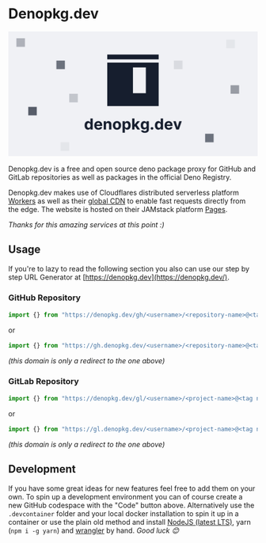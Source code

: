 # Denopkg.dev

![hero image](./hero.png) 

Denopkg.dev is a free and open source deno package
proxy for GitHub and GitLab repositories as well as packages in the official
Deno Registry.

Denopkg.dev makes use of Cloudflares distributed serverless platform
[Workers](https://workers.cloudflare.com/) as well as their
[global CDN](https://www.cloudflare.com/cdn/) to enable fast requests directly
from the edge. The website is hosted on their JAMstack platform
[Pages](https://pages.cloudflare.com/).

_Thanks for this amazing services at this point :)_

## Usage

If you're to lazy to read the following section you also can use our step by
step URL Generator at [https://denopkg.dev](https://denopkg.dev/).

### GitHub Repository

```ts
import {} from "https://denopkg.dev/gh/<username>/<repository-name>@<tag name>/path/to/file.ts";
```

or

```ts
import {} from "https://gh.denopkg.dev/<username>/<repository-name>@<tag name>/path/to/file.ts";
```

_(this domain is only a redirect to the one above)_

### GitLab Repository

```ts
import {} from "https://denopkg.dev/gl/<username>/<project-name>@<tag name>/path/to/file.ts";
```

or

```ts
import {} from "https://gl.denopkg.dev/<username>/<project-name>@<tag name>/path/to/file.ts";
```

_(this domain is only a redirect to the one above)_

## Development

If you have some great ideas for new features feel free to add them on your own.
To spin up a development environment you can of course create a new GitHub
codespace with the "Code" button above. Alternatively use the `.devcontainer`
folder and your local docker installation to spin it up in a container or use
the plain old method and install [NodeJS (latest LTS)](https://nodejs.org/en/),
yarn (`npm i -g yarn`) and
[wrangler](https://developers.cloudflare.com/workers/#installing-the-workers-cli)
by hand. _Good luck 😊_
